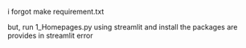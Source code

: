 i forgot make requirement.txt

but, run 1_Homepages.py using streamlit and install the packages are provides in streamlit error 
